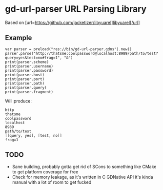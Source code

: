 # gd-url-parser URL Parsing Library
Based on [url=https://github.com/jacketizer/libyuarel]libyuarel[/url]

## Example
```gdscript
var parser = preload("res://bin/gd-url-parser.gdns").new()
parser.parse("http://thatsme:coolpassword@localhost:8989/path/to/test?query=yes&test=no#frag=1", "&")
print(parser.scheme)
print(parser.username)
print(parser.password)
print(parser.host)
print(parser.port)
print(parser.path)
print(parser.query)
print(parser.fragment)
```
Will produce:
```
http
thatsme
coolpassword
localhost
8989
path/to/test
[[query, yes], [test, no]]
frag=1
```

## TODO
- Sane building, probably gotta get rid of SCons to something like CMake to get platform coverage for free
- Check for memory leakage, as it's written in C GDNative API it's kinda manual with a lot of room to get fucked
